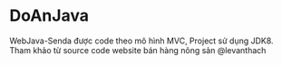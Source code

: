 # DoAnJava
WebJava-Senda được code theo mô hình MVC,
Project sử dụng JDK8.
Tham khảo từ source code website bán hàng nông sản @levanthach
